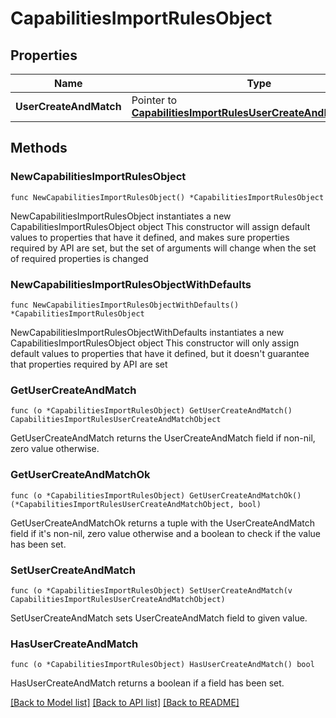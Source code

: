 # CapabilitiesImportRulesObject

## Properties

Name | Type | Description | Notes
------------ | ------------- | ------------- | -------------
**UserCreateAndMatch** | Pointer to [**CapabilitiesImportRulesUserCreateAndMatchObject**](CapabilitiesImportRulesUserCreateAndMatchObject.md) |  | [optional] 

## Methods

### NewCapabilitiesImportRulesObject

`func NewCapabilitiesImportRulesObject() *CapabilitiesImportRulesObject`

NewCapabilitiesImportRulesObject instantiates a new CapabilitiesImportRulesObject object
This constructor will assign default values to properties that have it defined,
and makes sure properties required by API are set, but the set of arguments
will change when the set of required properties is changed

### NewCapabilitiesImportRulesObjectWithDefaults

`func NewCapabilitiesImportRulesObjectWithDefaults() *CapabilitiesImportRulesObject`

NewCapabilitiesImportRulesObjectWithDefaults instantiates a new CapabilitiesImportRulesObject object
This constructor will only assign default values to properties that have it defined,
but it doesn't guarantee that properties required by API are set

### GetUserCreateAndMatch

`func (o *CapabilitiesImportRulesObject) GetUserCreateAndMatch() CapabilitiesImportRulesUserCreateAndMatchObject`

GetUserCreateAndMatch returns the UserCreateAndMatch field if non-nil, zero value otherwise.

### GetUserCreateAndMatchOk

`func (o *CapabilitiesImportRulesObject) GetUserCreateAndMatchOk() (*CapabilitiesImportRulesUserCreateAndMatchObject, bool)`

GetUserCreateAndMatchOk returns a tuple with the UserCreateAndMatch field if it's non-nil, zero value otherwise
and a boolean to check if the value has been set.

### SetUserCreateAndMatch

`func (o *CapabilitiesImportRulesObject) SetUserCreateAndMatch(v CapabilitiesImportRulesUserCreateAndMatchObject)`

SetUserCreateAndMatch sets UserCreateAndMatch field to given value.

### HasUserCreateAndMatch

`func (o *CapabilitiesImportRulesObject) HasUserCreateAndMatch() bool`

HasUserCreateAndMatch returns a boolean if a field has been set.


[[Back to Model list]](../README.md#documentation-for-models) [[Back to API list]](../README.md#documentation-for-api-endpoints) [[Back to README]](../README.md)


